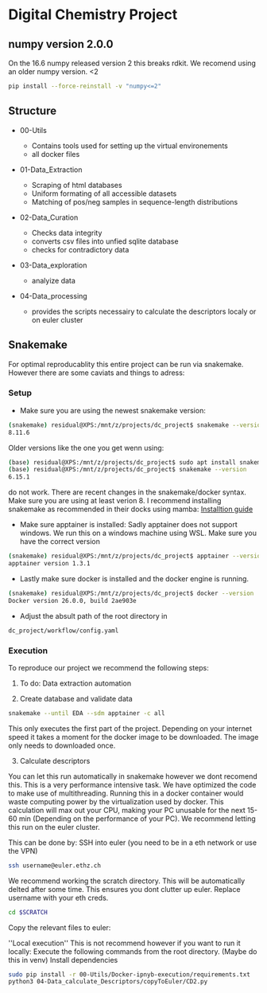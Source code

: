# Digital Chemistry Project
## numpy version 2.0.0
On the 16.6 numpy released version 2 this breaks rdkit. We recomend using an older numpy version. <2

```bash
pip install --force-reinstall -v "numpy<=2"
```
## Structure

* 00-Utils
    * Contains tools used for setting up the virtual environements
    * all docker files

* 01-Data_Extraction
    * Scraping of html databases
    * Uniform formating of all accessible datasets
    * Matching of pos/neg samples in sequence-length distributions

* 02-Data_Curation
    * Checks data integrity
    * converts csv files into unfied sqlite database
    * checks for contradictory data

* 03-Data_exploration
    * analyize data

* 04-Data_processing
    * provides the scripts necessairy to calculate the descriptors localy or on euler cluster

## Snakemake
For optimal reproducablity this entire project can be run via snakemake. However there are some caviats and things to adress:

### Setup
* Make sure you are using the newest snakemake version:

```bash
(snakemake) residual@XPS:/mnt/z/projects/dc_project$ snakemake --version
8.11.6
```
Older versions like the one you get wenn using:
```bash
(base) residual@XPS:/mnt/z/projects/dc_project$ sudo apt install snakemake
(base) residual@XPS:/mnt/z/projects/dc_project$ snakemake --version
6.15.1
```
do not work. There are recent changes in the snakemake/docker syntax. Make sure you are using at least verion 8. I recommend installing snakemake as recommended in their docks using mamba: [Installtion guide](https://snakemake.readthedocs.io/en/stable/getting_started/installation.html) 

* Make sure apptainer is installed:
Sadly apptainer does not support windows. We run this on a windows machine using WSL. Make sure you have the correct version

```bash
(snakemake) residual@XPS:/mnt/z/projects/dc_project$ apptainer --version
apptainer version 1.3.1
```

* Lastly make sure docker is installed and the docker engine is running.
```bash
(snakemake) residual@XPS:/mnt/z/projects/dc_project$ docker --version
Docker version 26.0.0, build 2ae903e
```

* Adjust the absult path of the root directory in 

```path
dc_project/workflow/config.yaml
```
### Execution

To reproduce our project we recommend the following steps:

1. To do: Data extraction automation

2. Create database and validate data

```bash
snakemake --until EDA --sdm apptainer -c all
```

This only executes the first part of the project. Depending on your internet speed it takes a moment for the docker image to be downloaded. The image only needs to downloaded once.

3. Calculate descriptors

You can let this run automatically in snakemake however we dont recomend this. This is a very performance intensive task. We have optimized the code to make use of multithreading. Running this in a docker container would waste computing power by the virtualization used by docker. This calculation will max out your CPU, making your PC unusable for the next 15-60 min (Depending on the performance of your PC). We recommend letting this run on the euler cluster. 

This can be done by:
SSH into euler (you need to be in a eth network or use the VPN)
```bash
ssh username@euler.ethz.ch
```

We recommend working the scratch directory. This will be automatically delted after some time. This ensures you dont clutter up euler. Replace username with your eth creds.

```bash
cd $SCRATCH
```
Copy the relevant files to euler:



''Local execution''
This is not recommend however if you want to run it locally: Execute the following commands from the root directory. (Maybe do this in venv)
Install dependencies
 ```bash
sudo pip install -r 00-Utils/Docker-ipnyb-execution/requirements.txt
python3 04-Data_calculate_Descriptors/copyToEuler/CD2.py
 ```

